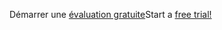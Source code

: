 <span data-ttu-id="b52bf-101">Démarrer une [évaluation gratuite](https://go.microsoft.com/fwlink/?linkid=847861)</span><span class="sxs-lookup"><span data-stu-id="b52bf-101">Start a [free trial!](https://go.microsoft.com/fwlink/?linkid=847861)</span></span>
